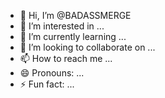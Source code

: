 - 👋 Hi, I’m @BADASSMERGE
- 👀 I’m interested in ...
- 🌱 I’m currently learning ...
- 💞️ I’m looking to collaborate on ...
- 📫 How to reach me ...
- 😄 Pronouns: ...
- ⚡ Fun fact: ...

<!---
BADASSMERGE/BADASSMERGE is a ✨ special ✨ repository because its `README.md` (this file) appears on your GitHub profile.
You can click the Preview link to take a look at your changes.
--->
